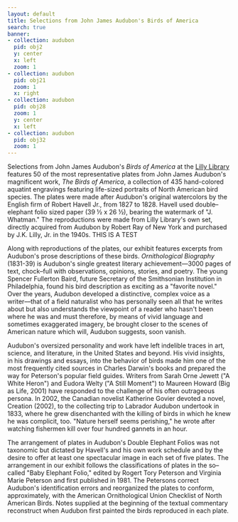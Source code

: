 ```yaml
---
layout: default
title: Selections from John James Audubon's Birds of America
search: true
banner:
- collection: audubon
  pid: obj2
  y: center
  x: left
  zoom: 1
- collection: audubon
  pid: obj21
  zoom: 1
  x: right
- collection: audubon
  pid: obj28
  zoom: 1
  y: center
  x: left
- collection: audubon
  pid: obj32
  zoom: 1
---
```


Selections from John James Audubon's _Birds of America_ at the [Lilly Library](http://www.indiana.edu/~liblilly/) features 50 of the most representative plates from John James Audubon's magnificent work, _The Birds of America_, a collection of 435 hand-colored aquatint engravings featuring life-sized portraits of North American bird species. The plates were made after Audubon's original watercolors by the English firm of Robert Havell Jr., from 1827 to 1828. Havell used double–elephant folio sized paper (39 ½ x 26 ½), bearing the watermark of "J. Whatman." The reproductions were made from Lilly Library's own set, directly acquired from Audubon by Robert Ray of New York and purchased by J.K. Lilly, Jr. in the 1940s. THIS IS A TEST

Along with reproductions of the plates, our exhibit features excerpts from Audubon's prose descriptions of these birds. _Ornithological Biography_ (1831-39) is Audubon's single greatest literary achievement—3000 pages of text, chock–full with observations, opinions, stories, and poetry. The young Spencer Fullerton Baird, future Secretary of the Smithsonian Institution in Philadelphia, found his bird description as exciting as a "favorite novel." Over the years, Audubon developed a distinctive, complex voice as a writer––that of a field naturalist who has personally seen all that he writes about but also understands the viewpoint of a reader who hasn't been where he was and must therefore, by means of vivid language and sometimes exaggerated imagery, be brought closer to the scenes of American nature which will, Audubon suggests, soon vanish.

Audubon's oversized personality and work have left indelible traces in art, science, and literature, in the United States and beyond. His vivid insights, in his drawings and essays, into the behavior of birds made him one of the most frequently cited sources in Charles Darwin's books and prepared the way for Peterson's popular field guides. Writers from Sarah Orne Jewett ("A White Heron") and Eudora Welty ("A Still Moment") to Maureen Howard (Big as Life, 2001) have responded to the challenge of his often outrageous persona. In 2002, the Canadian novelist Katherine Govier devoted a novel, Creation (2002), to the collecting trip to Labrador Audubon undertook in 1833, where he grew disenchanted with the killing of birds in which he knew he was complicit, too. "Nature herself seems perishing," he wrote after watching fishermen kill over four hundred gannets in an hour.

The arrangement of plates in Audubon's Double Elephant Folios was not taxonomic but dictated by Havell's and his own work schedule and by the desire to offer at least one spectacular image in each set of five plates. The arrangement in our exhibit follows the classifications of plates in the so–called "Baby Elephant Folio," edited by Rogert Tory Peterson and Virginia Marie Peterson and first published in 1981. The Petersons correct Audubon's identification errors and reorganized the plates to conform, approximately, with the American Ornithological Union Checklist of North American Birds. Notes supplied at the beginning of the textual commentary reconstruct when Audubon first painted the birds reproduced in each plate.
